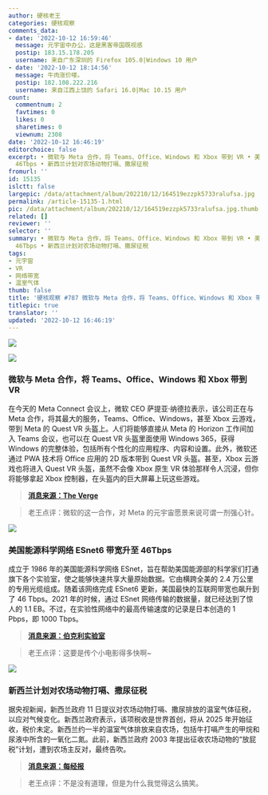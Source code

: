 ```yaml
---
author: 硬核老王
categories: 硬核观察
comments_data:
- date: '2022-10-12 16:59:46'
  message: 元宇宙中办公，这是黑客帝国既视感
  postip: 183.15.178.205
  username: 来自广东深圳的 Firefox 105.0|Windows 10 用户
- date: '2022-10-12 18:14:56'
  message: 牛肉涨价喽。
  postip: 182.108.222.216
  username: 来自江西上饶的 Safari 16.0|Mac 10.15 用户
count:
  commentnum: 2
  favtimes: 0
  likes: 0
  sharetimes: 0
  viewnum: 2308
date: '2022-10-12 16:46:19'
editorchoice: false
excerpt: • 微软与 Meta 合作，将 Teams、Office、Windows 和 Xbox 带到 VR • 美国能源科学网络 ESnet6 带宽升至
  46Tbps • 新西兰计划对农场动物打嗝、撒尿征税
fromurl: ''
id: 15135
islctt: false
largepic: /data/attachment/album/202210/12/164519ezzpk5733ralufsa.jpg
permalink: /article-15135-1.html
pic: /data/attachment/album/202210/12/164519ezzpk5733ralufsa.jpg.thumb.jpg
related: []
reviewer: ''
selector: ''
summary: • 微软与 Meta 合作，将 Teams、Office、Windows 和 Xbox 带到 VR • 美国能源科学网络 ESnet6 带宽升至
  46Tbps • 新西兰计划对农场动物打嗝、撒尿征税
tags:
- 元宇宙
- VR
- 网络带宽
- 温室气体
thumb: false
title: '硬核观察 #787 微软与 Meta 合作，将 Teams、Office、Windows 和 Xbox 带到 VR'
titlepic: true
translator: ''
updated: '2022-10-12 16:46:19'
---
```


![](/data/attachment/album/202210/12/164519ezzpk5733ralufsa.jpg)


![](/data/attachment/album/202210/12/164511jtrtogt1bpwhzf0c.jpg)


### 微软与 Meta 合作，将 Teams、Office、Windows 和 Xbox 带到 VR


在今天的 Meta Connect 会议上，微软 CEO 萨提亚·纳德拉表示，该公司正在与 Meta 合作，将其最大的服务，Teams、Office、Windows，甚至 Xbox 云游戏，带到 Meta 的 Quest VR 头盔上。人们将能够直接从 Meta 的 Horizon 工作间加入 Teams 会议，也可以在 Quest VR 头盔里面使用 Windows 365，获得 Windows 的完整体验，包括所有个性化的应用程序、内容和设置。此外，微软还通过 PWA 技术将 Office 应用的 2D 版本带到 Quest VR 头盔。甚至，Xbox 云游戏也将进入 Quest VR 头盔，虽然不会像 Xbox 原生 VR 体验那样令人沉浸，但你将能够拿起 Xbox 控制器，在头盔内的巨大屏幕上玩这些游戏。



> 
> **[消息来源：The Verge](https://www.theverge.com/2022/10/11/23397251/meta-microsoft-partnership-quest-teams-office-windows-features-vr)**
> 
> 
> 



> 
> 老王点评：微软的这一合作，对 Meta 的元宇宙愿景来说可谓一剂强心针。
> 
> 
> 


![](/data/attachment/album/202210/12/164531d15z9dz2qfff39uf.jpg)


### 美国能源科学网络 ESnet6 带宽升至 46Tbps


成立于 1986 年的美国能源科学网络 ESnet，旨在帮助美国能源部的科学家们打通旗下各个实验室，使之能够快速共享大量原始数据。它由横跨全美的 2.4 万公里的专用光缆组成。随着该网络完成 ESnet6 更新，美国最快的互联网带宽也飙升到了 46 Tbps。2021 年的时候，通过 ESnet 网络传输的数据量，就已经达到了惊人的 1.1 EB。不过，在实验性网络中的最高传输速度的记录是日本创造的 1 Pbps，即 1000 Tbps。



> 
> **[消息来源：伯克利实验室](https://newscenter.lbl.gov/2022/10/11/esnet-launches-next-generation-network/)**
> 
> 
> 



> 
> 老王点评：这要是传个小电影得多快啊~
> 
> 
> 


![](/data/attachment/album/202210/12/164544yuug0c2rga5g5ou8.jpg)


### 新西兰计划对农场动物打嗝、撒尿征税


据央视新闻，新西兰政府 11 日提议对农场动物打嗝、撒尿排放的温室气体征税，以应对气候变化。新西兰政府表示，该项税收是世界首创，将从 2025 年开始征收，税价未定。新西兰约一半的温室气体排放来自农场，包括牛打嗝产生的甲烷和尿液中所含的一氧化二氮。此前，新西兰政府 2003 年提出征收农场动物的“放屁税”计划，遭到农场主反对，最终告吹。



> 
> **[消息来源：每经报](http://www.nbd.com.cn/articles/2022-10-11/2495245.html)**
> 
> 
> 



> 
> 老王点评：不是没有道理，但是为什么我觉得这么搞笑。
> 
> 
>